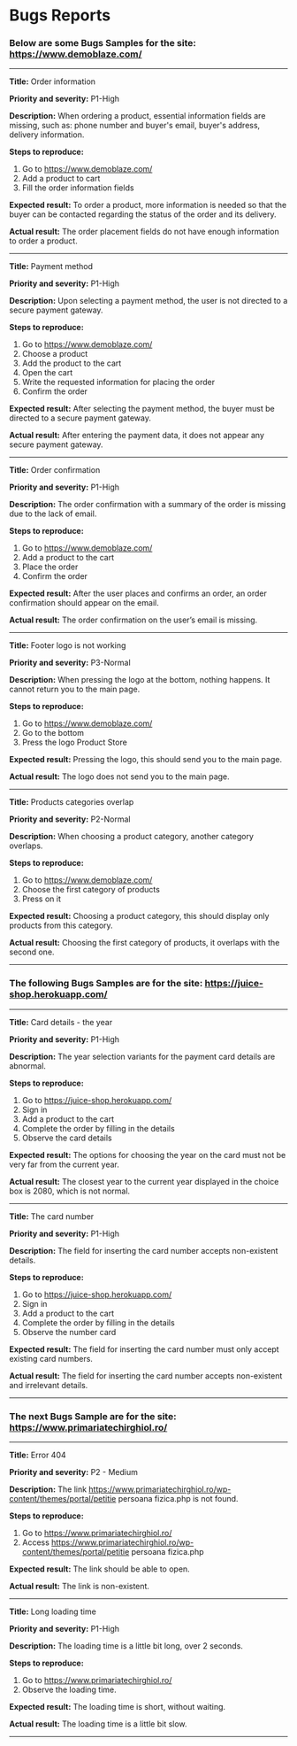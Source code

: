 # Bugs Reports

### Below are some Bugs Samples for the site: https://www.demoblaze.com/

--------------------------------------

**Title:**
Order information

**Priority and severity:**
P1-High

**Description:**
When ordering a product, essential information fields are missing, such as: phone number and buyer's email, buyer's address, delivery information.

**Steps to reproduce:**
1. Go to https://www.demoblaze.com/
2. Add a product to cart
3. Fill the order information fields

**Expected result:**
To order a product, more information is needed so that the buyer can be contacted regarding the status of the order and its delivery.

**Actual result:**
The order placement fields do not have enough information to order a product.

----------------------------

**Title:**
Payment method

**Priority and severity:**
P1-High

**Description:**
Upon selecting a payment method, the user is not directed to a secure payment gateway.

**Steps to reproduce:** 
1. Go to https://www.demoblaze.com/
2. Choose a product
3. Add the product to the cart
4. Open the cart
5. Write the requested information for placing the order
6. Confirm the order

**Expected result:**
After selecting the payment method, the buyer must be directed to a secure payment gateway.

**Actual result:**
After entering the payment data, it does not appear any secure payment gateway.

----------------------

**Title:**
Order confirmation

**Priority and severity:**
P1-High

**Description:**
The order confirmation with a summary of the order is missing due to the lack of email.

**Steps to reproduce:**
1. Go to https://www.demoblaze.com/
2. Add a product to the cart
3. Place the order
4. Confirm the order

**Expected result:**
After the user places and confirms an order, an order confirmation should appear on the email.

**Actual result:**
The order confirmation on the user’s email is missing.

----------------------------------

**Title:**
Footer logo is not working

**Priority and severity:**
P3-Normal

**Description:**
When pressing the logo at the bottom, nothing happens. It cannot return you to the main page.

**Steps to reproduce:**
1. Go to https://www.demoblaze.com/
2. Go to the bottom 
3. Press the logo Product Store

**Expected result:**
Pressing the logo, this should send you to the main page.

**Actual result:**
The logo does not send you to the main page.

-----------------------------------------
**Title:**
Products categories overlap

**Priority and severity:**
P2-Normal

**Description:**
When choosing a product category, another category overlaps.

**Steps to reproduce:** 
1. Go to https://www.demoblaze.com/
2. Choose the first category of products
3. Press on it

**Expected result:**
Choosing a product category, this should display only products from this category. 

**Actual result:** 
Choosing the first category of products, it overlaps with the second one.

---------------------------------------

### The following Bugs Samples are for the site: https://juice-shop.herokuapp.com/

-----------------------------------------------------------------------------

**Title:**
Card details - the year

**Priority and severity:**
P1-High

**Description:**
The year selection variants for the payment card details are abnormal.

**Steps to reproduce:**
1. Go to https://juice-shop.herokuapp.com/ 
2. Sign in
3. Add a product to the cart
4. Complete the order by filling in the details
5. Observe the card details

**Expected result:**
The options for choosing the year on the card must not be very far from the current year.

**Actual result:**
The closest year to the current year displayed in the choice box is 2080, which is not normal.

---------------------------------------

**Title:**
The card number

**Priority and severity:**
P1-High

**Description:**
The field for inserting the card number accepts non-existent details.

**Steps to reproduce:**
1. Go to https://juice-shop.herokuapp.com/  
2. Sign in
3. Add a product to the cart
4. Complete the order by filling in the details
5. Observe the number card

**Expected result:**
The field for inserting the card number must only accept existing card numbers.

**Actual result:**
The field for inserting the card number accepts non-existent and irrelevant details.

-----------------------------------

### The next Bugs Sample are for the site: https://www.primariatechirghiol.ro/

-------------------------------------------------------

**Title:**
Error 404

**Priority and severity:**
P2 - Medium

**Description:**
The link  https://www.primariatechirghiol.ro/wp-content/themes/portal/petitie persoana fizica.php is not found.

**Steps to reproduce:**
1. Go to https://www.primariatechirghiol.ro/ 
2. Access  https://www.primariatechirghiol.ro/wp-content/themes/portal/petitie persoana fizica.php 

**Expected result:**
The link should be able to open.

**Actual result:**
The link is non-existent.

-----------------------------------------------

**Title:**
Long loading time

**Priority and severity:**
P1-High

**Description:**
The loading time is a little bit long, over 2 seconds.

**Steps to reproduce:**
1. Go to https://www.primariatechirghiol.ro/ 
2. Observe the loading time.

**Expected result:**
The  loading time is short, without waiting.

**Actual result:**
The loading time is a little bit slow.

----------------------------
